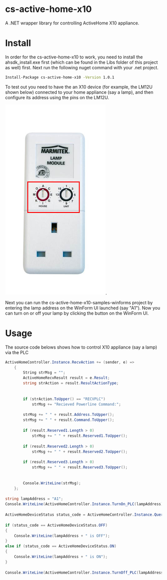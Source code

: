 # cs-active-home-x10

A .NET wrapper library for controlling ActiveHome X10 appliance.

# Install

In order for the cs-active-home-x10 to work, you need to install the ahsdk_install.exe first (which can be found in the Libs folder of this project as well) first. Next run the following nuget command
with your .net project.

```bash
Install-Package cs-active-home-x10 -Version 1.0.1
```

To test out you need to have the an X10 device (for example, the LM12U shown below) connected to your home appliance (say a lamp), and then configure its address using the pins on the LM12U.

![This is the LM12U with Address "A1"](LM12U_Address.jpg "This is the LM12U").

Next you can run the cs-active-home-x10-samples-winforms project by entering the lamp address on the WinForm UI launched (say "A1"). Now you can turn on or off your lamp by clicking the button on the WinForm UI.

# Usage

The source code belows shows how to control X10 appliance (say a lamp) via the PLC

```cs
ActiveHomeController.Instance.RecvAction += (sender, e) =>
	{
		String strMsg = "";
		ActiveHomeRecvResult result = e.Result;
		string strAction = result.ResultActionType;
		

		if (strAction.ToUpper() == "RECVPLC")
			strMsg += "Recieved Powerline Command:";

		strMsg += " " + result.Address.ToUpper();
		strMsg += " " + result.Command.ToUpper();

		if (result.Reserved1.Length > 0)
			strMsg += " " + result.Reserved1.ToUpper();

		if (result.Reserved2.Length > 0)
			strMsg += " " + result.Reserved2.ToUpper();

		if (result.Reserved3.Length > 0)
			strMsg += " " + result.Reserved3.ToUpper();
		

		Console.WriteLine(strMsg);
	};

string lampAddress = "A1";
Console.WriteLine(ActiveHomeController.Instance.TurnOn_PLC(lampAddress));

ActiveHomeDeviceStatus status_code = ActiveHomeController.Instance.Query_PLC(lampAddress);

if (status_code == ActiveHomeDeviceStatus.OFF)
{
	Console.WriteLine(lampAddress + " is OFF");
}
else if (status_code == ActiveHomeDeviceStatus.ON)
{
	Console.WriteLine(lampAddress + " is ON");
}

Console.WriteLine(ActiveHomeController.Instance.TurnOff_PLC(lampAddress));

```

